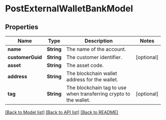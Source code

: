 # PostExternalWalletBankModel

## Properties
Name | Type | Description | Notes
------------ | ------------- | ------------- | -------------
**name** | **String** | The name of the account. | 
**customerGuid** | **String** | The customer identifier. | [optional] 
**asset** | **String** | The asset code. | 
**address** | **String** | The blockchain wallet address for the wallet. | 
**tag** | **String** | The blockchain tag to use when transferring crypto to the wallet. | [optional] 

[[Back to Model list]](../README.md#documentation-for-models) [[Back to API list]](../README.md#documentation-for-api-endpoints) [[Back to README]](../README.md)


